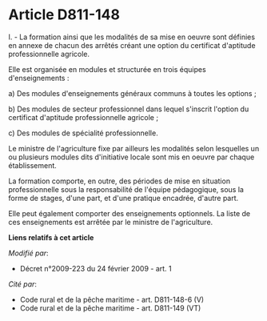 # Article D811-148

I. - La formation ainsi que les modalités de sa mise en oeuvre sont définies en annexe de chacun des arrêtés créant une
option du certificat d'aptitude professionnelle agricole.

Elle est organisée en modules et structurée en trois équipes d'enseignements :

a) Des modules d'enseignements généraux communs à toutes les options ;

b) Des modules de secteur professionnel dans lequel s'inscrit l'option du certificat d'aptitude professionnelle agricole ;

c) Des modules de spécialité professionnelle.

Le ministre de l'agriculture fixe par ailleurs les modalités selon lesquelles un ou plusieurs modules dits d'initiative
locale sont mis en oeuvre par chaque établissement.

La formation comporte, en outre, des périodes de mise en situation professionnelle sous la responsabilité de l'équipe
pédagogique, sous la forme de stages, d'une part, et d'une pratique encadrée, d'autre part.

Elle peut également comporter des enseignements optionnels. La liste de ces enseignements est arrêtée par le ministre de
l'agriculture.

**Liens relatifs à cet article**

_Modifié par_:

  - Décret n°2009-223 du 24 février 2009 - art. 1

_Cité par_:

  - Code rural et de la pêche maritime - art. D811-148-6 (V)
  - Code rural et de la pêche maritime - art. D811-149 (VT)
